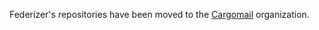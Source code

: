 Federizer's repositories have been moved to the [Cargomail](https://github.com/cargomail-org) organization.
